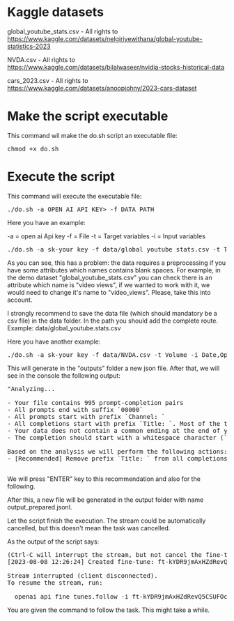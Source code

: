 
# Kaggle datasets
global_youtube_stats.csv - All rights to https://www.kaggle.com/datasets/nelgiriyewithana/global-youtube-statistics-2023

NVDA.csv - All rights to https://www.kaggle.com/datasets/bilalwaseer/nvidia-stocks-historical-data

cars_2023.csv - All rights to https://www.kaggle.com/datasets/anoopjohny/2023-cars-dataset 



# Make the script executable

This command wil make the do.sh script an executable file:
<pre>
chmod +x do.sh
</pre>

# Execute the script

This command will execute the executable file:

<pre>
./do.sh -a OPEN_AI_API_KEY> -f DATA_PATH
</pre>

Here you have an example:

-a = open ai Api key
-f = File
-t = Target variables
-i = Input variables

<pre>
./do.sh -a sk-your_key -f data/global_youtube_stats.csv -t Title,Uploads -i channel_type,Category,Subscribers
</pre>

As you can see, this has a problem: the data requires a preprocessing if you have some attributes which names contains blank spaces. For example, in the demo dataset "global_youtube_stats.csv" you can check there is an attribute which name is "video views", if we wanted to work with it, we would need to change it's name to "video_views". Please, take this into account.

I strongly recommend to save the data file (which should mandatory be a csv file) in the data folder. In the path you should add the complete route. Example: data/global_youtube.stats.csv

Here you have another example:
<pre>
./do.sh -a sk-your_key -f data/NVDA.csv -t Volume -i Date,Open,High,Low,Close
</pre>


This will generate in the "outputs" folder a new json file. After that, we will see in the console the following output: 

<pre>
"Analyzing...

- Your file contains 995 prompt-completion pairs
- All prompts end with suffix `00000`
- All prompts start with prefix `Channel: `
- All completions start with prefix `Title: `. Most of the time you should only add the output data into the completion, without any prefix
- Your data does not contain a common ending at the end of your completions. Having a common ending string appended to the end of the completion makes it clearer to the fine-tuned model where the completion should end. See https://platform.openai.com/docs/guides/fine-tuning/preparing-your-dataset for more detail and examples.
- The completion should start with a whitespace character (` `). This tends to produce better results due to the tokenization we use. See https://platform.openai.com/docs/guides/fine-tuning/preparing-your-dataset for more details

Based on the analysis we will perform the following actions:
- [Recommended] Remove prefix `Title: ` from all completions [Y/n]: "

</pre>


We will press "ENTER" key to this recommendation and also for the following.

After this, a new file will be generated in the output folder with name output_prepared.jsonl.

Let the script finish the execution. The stream could be automatically cancelled, but this doesn't mean the task was cancelled.

As the output of the script says:
<pre>
(Ctrl-C will interrupt the stream, but not cancel the fine-tune)
[2023-08-08 12:26:24] Created fine-tune: ft-kYDR9jmAxHZdRevQ5CSUFOcq

Stream interrupted (client disconnected).
To resume the stream, run:

  openai api fine_tunes.follow -i ft-kYDR9jmAxHZdRevQ5CSUFOcq
</pre>

You are given the command to follow the task. This might take a while.
